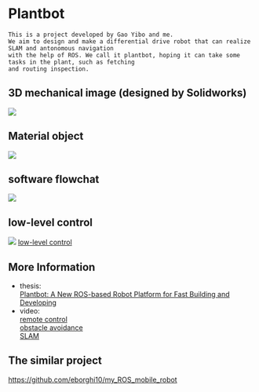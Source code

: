 # Plantbot
    This is a project developed by Gao Yibo and me.
    We aim to design and make a differential drive robot that can realize SLAM and antonomous navigation 
    with the help of ROS. We call it plantbot, hoping it can take some tasks in the plant, such as fetching 
    and routing inspection. 
## 3D mechanical image (designed by Solidworks)
   ![](https://github.com/marooncn/plantbot/blob/master/image/3D图.jpg)
## Material object
   ![](https://github.com/marooncn/plantbot/blob/master/image/material_object.png)
## software flowchat
   ![](https://github.com/marooncn/plantbot/blob/master/image/Plantbot.png)
## low-level control
   ![](https://github.com/marooncn/plantbot/blob/master/image/underlying_ros.png)
   [low-level control](https://www.processon.com/view/link/590467b6e4b027506a44d961)
## More Information 
   * thesis: <br>
   [Plantbot: A New ROS-based Robot Platform for Fast Building and Developing](https://github.com/marooncn/plantbot/blob/master/ICMA2018-164.pdf)  <br>
   * video: <br>
   [remote control](https://pan.baidu.com/s/1Fe6rH_Bb22K6dIa3u1QXJQ)<br>
   [obstacle avoidance](https://pan.baidu.com/s/1yQQse5tHGPSfzELwWx_T1w)<br>
   [SLAM](https://pan.baidu.com/s/1IhqRWxE4FQnFmS6PtCyGzQ)
## The similar project
   https://github.com/eborghi10/my_ROS_mobile_robot 

